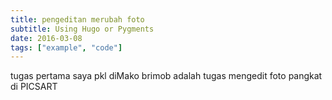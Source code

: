 ```yaml
---
title: pengeditan merubah foto
subtitle: Using Hugo or Pygments
date: 2016-03-08
tags: ["example", "code"]
---
```


tugas pertama saya pkl diMako brimob adalah tugas mengedit foto pangkat di PICSART
